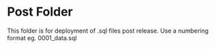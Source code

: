# Post Folder

This folder is for deployment of .sql files post release. Use a numbering format eg. 0001_data.sql